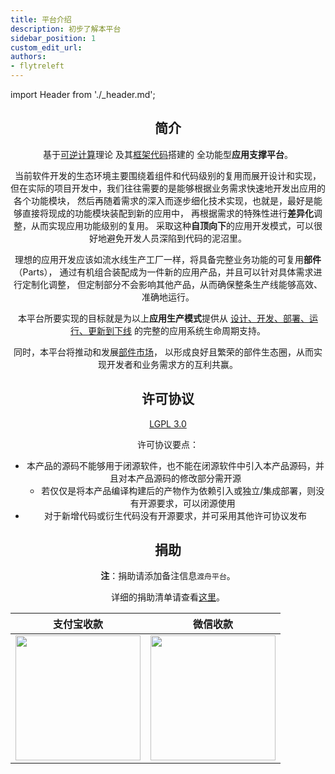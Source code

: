 ```yaml
---
title: 平台介绍
description: 初步了解本平台
sidebar_position: 1
custom_edit_url:
authors:
- flytreleft
---
```


import Header from './_header.md';

<Header />

## 简介

基于[可逆计算](https://zhuanlan.zhihu.com/p/64004026)理论
及其[框架代码](https://github.com/entropy-cloud/nop-entropy)搭建的
全功能型**应用支撑平台**。

当前软件开发的生态环境主要围绕着组件和代码级别的复用而展开设计和实现，
但在实际的项目开发中，我们往往需要的是能够根据业务需求快速地开发出应用的各个功能模块，
然后再随着需求的深入而逐步细化技术实现，也就是，最好是能够直接将现成的功能模块装配到新的应用中，
再根据需求的特殊性进行**差异化**调整，从而实现应用功能级别的复用。
采取这种**自顶向下**的应用开发模式，可以很好地避免开发人员深陷到代码的泥沼里。

理想的应用开发应该如流水线生产工厂一样，将具备完整业务功能的可复用**部件**（Parts），
通过有机组合装配成为一件新的应用产品，并且可以针对具体需求进行定制化调整，
但定制部分不会影响其他产品，从而确保整条生产线能够高效、准确地运行。

本平台所要实现的目标就是为以上**应用生产模式**提供从
<u>设计、开发、部署、运行、更新到下线</u> 的完整的应用系统生命周期支持。

同时，本平台将推动和发展[部件市场](https://market.duzhou.crazydan.io)，
以形成良好且繁荣的部件生态圈，从而实现开发者和业务需求方的互利共赢。

## 许可协议

[LGPL 3.0](https://www.gnu.org/licenses/lgpl-3.0.txt)

许可协议要点：
- 本产品的源码不能够用于闭源软件，也不能在闭源软件中引入本产品源码，并且对本产品源码的修改部分需开源
  - 若仅仅是将本产品编译构建后的产物作为依赖引入或独立/集成部署，则没有开源要求，可以闭源使用
- 对于新增代码或衍生代码没有开源要求，并可采用其他许可协议发布

## 捐助

**注**：捐助请添加备注信息`渡舟平台`。

详细的捐助清单请查看[这里](/docs/donates)。

| 支付宝收款 | 微信收款 |
| -- | -- |
| <img src="/img/donate/alipay.jpg" width="200px"/> | <img src="/img/donate/wechat.png" width="200px"/> |
